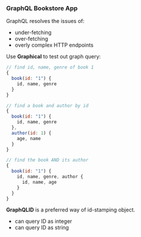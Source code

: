 ### GraphQL Bookstore App

GraphQL resolves the issues of:

- under-fetching
- over-fetching
- overly complex HTTP endpoints

Use **Graphical** to test out graph query:

```javascript
// find id, name, genre of book 1
{
  book(id: "1") {
    id, name, genre
  }
}

// find a book and author by id
{
  book(id: "1") {
    id, name, genre
  },
  author(id: 1) {
    age, name
  }
}

// find the book AND its author
{
  book(id: "1") {
    id, name, genre, author {
      id, name, age
    }
  }
}
```

**GraphQLID** is a preferred way of id-stamping object.

- can query ID as integer
- can query ID as string
